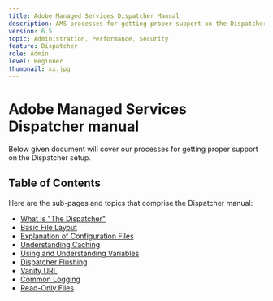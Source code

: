 ```yaml
---
title: Adobe Managed Services Dispatcher Manual
description: AMS processes for getting proper support on the Dispatcher setup.
version: 6.5
topic: Administration, Performance, Security
feature: Dispatcher
role: Admin
level: Beginner
thumbnail: xx.jpg
---
```


# Adobe Managed Services Dispatcher manual

Below given document will cover our processes for getting proper support on the Dispatcher setup.

## Table of Contents

Here are the sub-pages and topics that comprise the Dispatcher manual:

- [What is "The Dispatcher"](./what-is-the-dispatcher.md)
- [Basic File Layout](./basic-file-layout.md)
- [Explanation of Configuration Files](./explanation-config-files.md)
- [Understanding Caching](./understanding-cache.md)
- [Using and Understanding Variables](./variables.md)
- [Dispatcher Flushing](./disp-flushing.md)
- [Vanity URL](./disp-vanity-url.md)
- [Common Logging](./common-logs.md)
- [Read-Only Files](./immutable-files.md)
